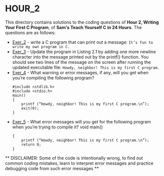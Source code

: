 # HOUR_2
This directory contains solutions to the coding questions of **Hour 2, Writing Your First C Program**, of **Sam's Teach Yourself C in 24 Hours**. The questions are as follows:

- [Exer_2](hr2ex2.c) - write a C program that can print out a message: 
	`It’s fun to write my own program in C.`
- [Exer_3](hr2ex3.c) - Update the program in Listing 2.1 by adding one more newline character into the message printed out by the printf() function. You should see two lines of the message on the screen after running the updated executable file:
	`Howdy, neighbor!
	This is my first C program.`
- [Exer_4](hr2ex4.c) - What warning or error messages, if any, will you get when you’re compiling the following program?
	```
	#include <stdlib.h>
	#include <stdio.h>
	main()
	{
		printf (“Howdy, neighbor! This is my first C program.\n”);
		exit(0);
	}
	```
- [Exer_5](hr2ex5.c) - What error messages will you get for the following program when you’re trying to
compile it?
	void main()
	```
	{
		printf (“Howdy, neighbor! This is my first C program.\n”);
		return 0;
	}
	```
	
** DISCLAIMER: Some of the code is intentionally wrong, to find out common coding mistakes, learn to interpret error messages and practice debugging code from such error messages **
